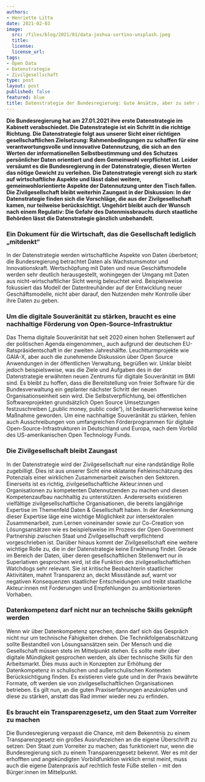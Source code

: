 ```yaml
---
authors:
- Henriette Litta
date: 2021-02-03
image:
  src: /files/blog/2021/01/data-joshua-sortino-unsplash.jpeg
  title:
  license:
  license_url:
tags:
- Open Data
- Datenstrategie
- Zivilgesellschaft
type: post
layout: post
published: false
featured: blue
title: Datenstrategie der Bundesregierung: Gute Ansätze, aber zu sehr auf die Wirtschaft verengt
---
```


**Die Bundesregierung hat am 27.01.2021 ihre erste Datenstrategie im Kabinett verabschiedet. Die Datenstrategie ist ein Schritt in die richtige Richtung. Die Datenstrategie folgt aus unserer Sicht einer richtigen gesellschaftlichen Zielsetzung: Rahmenbedingungen zu schaffen für eine verantwortungsvolle und innovative Datennutzung, die sich an den Werten der informationellen Selbstbestimmung und des Schutzes persönlicher Daten orientiert und dem Gemeinwohl verpflichtet ist. Leider versäumt es die Bundesregierung in der Datenstrategie, diesen Werten das nötige Gewicht zu verleihen. Die Datenstrategie verengt sich zu stark auf wirtschaftliche Aspekte und lässt dabei weitere, gemeinwohlorientierte Aspekte der Datennutzung unter den Tisch fallen. Die Zivilgesellschaft bleibt weiterhin Zaungast in der Diskussion: In der Datenstrategie finden sich die Vorschläge, die aus der Zivilgesellschaft kamen, nur teilweise berücksichtigt. Ungehört bleibt auch der Wunsch nach einem Regulativ: Die Gefahr des Datenmissbrauchs durch staatliche Behörden lässt die Datenstrategie gänzlich unbehandelt.**

### Ein Dokument für die Wirtschaft, das die Gesellschaft lediglich „mitdenkt“

In der Datenstrategie werden wirtschaftliche Aspekte von Daten überbetont; die Bundesregierung betrachtet Daten als Wachstumsmotor und Innovationskraft. Wertschöpfung mit Daten und neue Geschäftsmodelle werden sehr deutlich herausgestellt, wohingegen der Umgang mit Daten aus nicht-wirtschaftlicher Sicht wenig beleuchtet wird. Beispielsweise fokussiert das Modell der Datentreuhänder auf der Entwicklung neuer Geschäftsmodelle, nicht aber darauf, den Nutzenden mehr Kontrolle über ihre Daten zu geben.

### Um die digitale Souveränität zu stärken, braucht es eine nachhaltige Förderung von Open-Source-Infrastruktur

Das Thema digitale Souveränität hat seit 2020 einen hohen Stellenwert auf der politischen Agenda eingenommen,, auch aufgrund der deutschen EU-Ratspräsidentschaft in der zweiten Jahreshälfte. Leuchtturmprojekte wie GAIA-X, aber auch die zunehmende Diskussion über Open Source Anwendungen in der öffentlichen Verwaltung, begrüßen wir. Unklar bleibt jedoch beispielsweise, was die Ziele und Aufgaben des in der Datenstrategie erwähnten neuen Zentrums für digitale Souveränität im BMI sind. Es bleibt zu hoffen, dass die Bereitstellung von freier Software für die Bundesverwaltung ein geplanter nächster Schritt der neuen Organisationseinheit sein wird. Die Selbstverpflichtung, bei öffentlichen Softwareprojekten grundsätzlich Open Source Umsetzungen festzuschreiben („public money, public code“), ist bedauerlicherweise keine Maßnahme geworden. Um eine nachhaltige Souveränität zu stärken, fehlen auch Ausschreibungen von umfangreichen Förderprogrammen für digitale Open-Source-Infrastrukturen in Deutschland und Europa, nach dem Vorbild des US-amerikanischen Open Technology Funds.

### Die Zivilgesellschaft bleibt Zaungast

In der Datenstrategie wird der Zivilgesellschaft nur eine randständige Rolle zugebilligt. Dies ist aus unserer Sicht eine eklatante Fehleinschätzung des Potenzials einer wirklichen Zusammenarbeit zwischen den Sektoren. Einerseits ist es richtig, zivilgesellschaftliche Akteur:innen und Organisationen zu kompetenten Datennutzenden zu machen und diesen Kompetenzaufbau nachhaltig zu unterstützen. Andererseits existieren vielfältige zivilgesellschaftliche Organisationen, die bereits langjährige Expertise im Themenfeld Daten & Gesellschaft haben. In der Anerkennung dieser Expertise läge eine wichtige Möglichkeit zur intersektoralen Zusammenarbeit, zum Lernen voneinander sowie zur Co-Creation von Lösungsansätzen wie es beispielsweise im Prozess der Open Government Partnership zwischen Staat und Zivilgesellschaft verpflichtend vorgeschrieben ist. Darüber hinaus kommt der Zivilgesellschaft eine weitere wichtige Rolle zu, die in der Datenstrategie keine Erwähnung findet. Gerade im Bereich der Daten, über deren gesellschaftlichen Stellenwert nur in Superlativen gesprochen wird, ist die Funktion des zivilgesellschaftlichen Watchdogs sehr relevant. Sie ist kritische Beobachterin staatlicher Aktivitäten, mahnt Transparenz an, deckt Missstände auf, warnt vor negativen Konsequenzen staatlicher Entscheidungen und treibt staatliche Akteur:innen mit Forderungen und Empfehlungen zu ambitionierteren Vorhaben. 

### Datenkompetenz darf nicht nur an technische Skills geknüpft werden

Wenn wir über Datenkompetenz sprechen, dann darf sich das Gespräch nicht nur um technische Fähigkeiten drehen. Die Technikfolgenabschätzung sollte Bestandteil von Lösungsansätzen sein. Der Mensch und die Gesellschaft müssen stets im Mittelpunkt stehen. Es sollte mehr über digitale Mündigkeit gesprochen werden, als über technische Skills für den Arbeitsmarkt. Dies muss auch in Konzepten zur Erhöhung der Datenkompetenz in schulischen und außerschulischen Kontexten Berücksichtigung finden. Es existieren viele gute und in der Praxis bewährte Formate, oft werden sie von zivilgesellschaftlichen Organisationen betrieben. Es gilt nun, an die guten Praxiserfahrungen anzuknüpfen und diese zu stärken, anstatt das Rad immer wieder neu zu erfinden. 

### Es braucht ein Transparenzgesetz, um den Staat zum Vorreiter zu machen

Die Bundesregierung verpasst die Chance, mit dem Bekenntnis zu einem Transparenzgesetz ein großes Ausrufezeichen an die eigene Überschrift zu setzen: Den Staat zum Vorreiter zu machen; das funktioniert nur, wenn die Bundesregierung sich zu einem Transparenzgesetz bekennt. Wer es mit der erhofften und angekündigten Vorbildfunktion wirklich ernst meint, muss auch die eigene Datenpraxis auf rechtlich feste Füße stellen - mit den Bürger:innen im Mittelpunkt.
